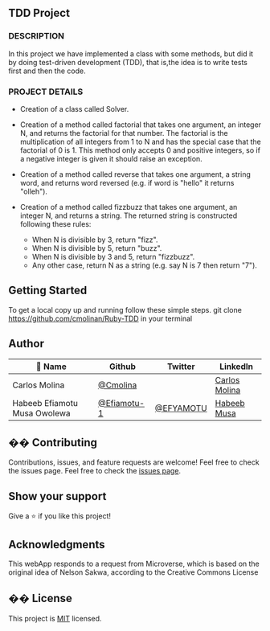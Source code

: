 ## TDD Project

### DESCRIPTION
In this project we have implemented a class with some methods, but did it by doing test-driven development (TDD), that is,the idea is to write tests first and then the code. 

### PROJECT DETAILS
* Creation of a class called Solver.

* Creation of a method called factorial that takes one argument, an integer N, and returns the factorial for that number. The factorial is the multiplication of all integers from 1 to N and has the special case that the factorial of 0 is 1. This method only accepts 0 and positive integers, so if a negative integer is given it should raise an exception.

* Creation of a method called reverse that takes one argument, a string word, and returns word reversed (e.g. if word is "hello" it returns "olleh").

* Creation of a method called fizzbuzz that takes one argument, an integer N, and returns a string. The returned string is constructed following these rules:
  - When N is divisible by 3, return "fizz".
  - When N is divisible by 5, return "buzz".
  - When N is divisible by 3 and 5, return "fizzbuzz".
  - Any other case, return N as a string (e.g. say N is 7 then return "7").
## Getting Started

To get a local copy up and running follow these simple steps.
git clone https://github.com/cmolinan/Ruby-TDD in your terminal

<!-- Then, get inside the src directory and run the main.rb program, like this

Step-1 ->  cd src

Step-2 ->  ruby main.rb -->

## Author

| 👤 Name | Github | Twitter | LinkedIn |
|------|--------|---------|----------|
|Carlos Molina|[@Cmolina](https://github.com/cmolinan)|[]()|[Carlos Molina](https://www.linkedin.com/in/carlosmolinan/)|
|Habeeb Efiamotu Musa Owolewa|[@Efiamotu-1](https://github.com/Efiamotu-1)|[@EFYAMOTU](https://twitter.com/EFYAMOTU)|[Habeeb Musa](https://www.linkedin.com/in/Musa-habeeb/)|

## �� Contributing
Contributions, issues, and feature requests are welcome!
Feel free to check the issues page.
Feel free to check the [issues page](../../issues/).
​
## Show your support
Give a ⭐️ if you like this project!
## Acknowledgments 
This webApp responds to a request from Microverse, which is based on the original idea of Nelson Sakwa, according to the Creative Commons License
## �� License
This project is [MIT](./MIT.md) licensed.
